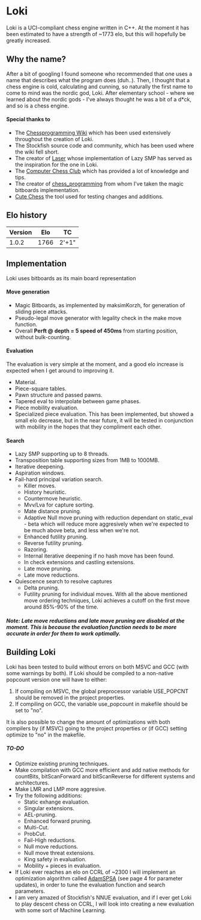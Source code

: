 # Loki
Loki is a UCI-compliant chess engine written in C++. At the moment it has been estimated to have a strength of ~1773 elo, but this will hopefully be greatly increased.

## Why the name?
After a bit of googling I found someone who recommended that one uses a name that describes what the program does (duh..). Then, I thought that a chess engine is cold, calculating and cunning, so naturally the first name to come to mind
was the nordic god, Loki. After elementary school - where we learned about the nordic gods - I've always thought he was a bit of a d*ck, and so is a chess engine.

#### Special thanks to
- The [Chessprogramming Wiki](https://www.chessprogramming.org/Main_Page) which has been used extensively throughout the creation of Loki.
- The Stockfish source code and community, which has been used where the wiki fell short.
- The creator of [Laser](https://github.com/jeffreyan11/laser-chess-engine) whose implementation of Lazy SMP has served as the inspiration for the one in Loki.
- The [Computer Chess Club](http://www.talkchess.com/forum3/viewforum.php?f=7) which has provided a lot of knowledge and tips.
- The creator of [chess_programming](https://github.com/maksimKorzh/chess_programming) from whom I've taken the magic bitboards implementation.
- [Cute Chess](https://cutechess.com/) the tool used for testing changes and additions.

## Elo history
| Version   | Elo   | TC   |
|-----------|-------|------|
| 1.0.2    | 1766  | 2'+1"|

## Implementation
Loki uses bitboards as its main board representation
#### Move generation
- Magic Bitboards, as implemented by maksimKorzh, for generation of sliding piece attacks.
- Pseudo-legal move generator with legality check in the make move function.
- Overall **Perft @ depth = 5 speed of 450ms** from starting position, without bulk-counting.

#### Evaluation
The evaluation is very simple at the moment, and a good elo increase is expected when I get around to improving it.
- Material.
- Piece-square tables.
- Pawn structure and passed pawns.
- Tapered eval to interpolate between game phases.
- Piece mobility evaluation.
- Specialized piece evaluation. This has been implemented, but showed a small elo decrease, but in the near future, it will be tested in conjunction with mobility in the hopes that they compliment each other.

#### Search
- Lazy SMP supporting up to 8 threads.
- Transposition table supporting sizes from 1MB to 1000MB.
- Iterative deepening.
- Aspiration windows.
- Fail-hard principal variation search.
    - Killer moves.
    - History heuristic.
    - Countermove heuristic.
    - Mvv/Lva for capture sorting.
    - Mate distance pruning.
    - Adaptive Null move pruning with reduction dependant on static_eval - beta which will reduce more aggresively when we're expected to be much above beta, and less when we're not.
    - Enhanced futility pruning.
    - Reverse futility pruning.
    - Razoring.
    - Internal iterative deepening if no hash move has been found.
    - In check extensions and castling extensions.
    - Late move pruning.
    - Late move reductions.
- Quiescence search to resolve captures
    - Delta pruning.
    - Futility pruning for individual moves.
With all the above mentioned move ordering techniques, Loki achieves a cutoff on the first move around 85%-90% of the time.
##### Note: **Late move reductions and late move pruning are disabled at the moment. This is because the evaluation function needs to be more accurate in order for them to work optimally.**

## Building Loki
Loki has been tested to build without errors on both MSVC and GCC (with some warnings by both). If Loki should be compiled to a non-native popcount version one will have to either:
1. If compiling on MSVC, the global preprocessor variable USE_POPCNT should be removed in the project properties.
2. If compiling on GCC, the variable use_popcount in makefile should be set to "no".

It is also possible to change the amount of optimizations with both compilers by (if MSVC) going to the project properties or (if GCC) setting optimize to "no" in the makefile.

##### TO-DO
- Optimize existing pruning techniques.
- Make compilation with GCC more efficient and add native methods for countBits, bitScanForward and bitScanReverse for different systems and architectures.
- Make LMR and LMP more aggresive.
- Try the following additions:
    - Static exhange evaluation.
    - Singular extensions.
    - AEL-pruning.
    - Enhanced forward pruning.
    - Multi-Cut.
    - ProbCut.
    - Fail-High reductions.
    - Null move reductions.
    - Null move threat extensions.
    - King safety in evaluation.
    - Mobility + pieces in evaluation.
- If Loki ever reaches an elo on CCRL of ~2300 I will implement an optimization algorithm called [AdamSPSA](https://arxiv.org/pdf/1910.03591.pdf) 
(see page 4 for parameter updates), in order to tune the evaluation function and search parameters.
- I am very amazed of Stockfish's NNUE evaluation, and if I ever get Loki to play descent chess on CCRL, I will look into creating a new evaluation with some sort of Machine Learning.
